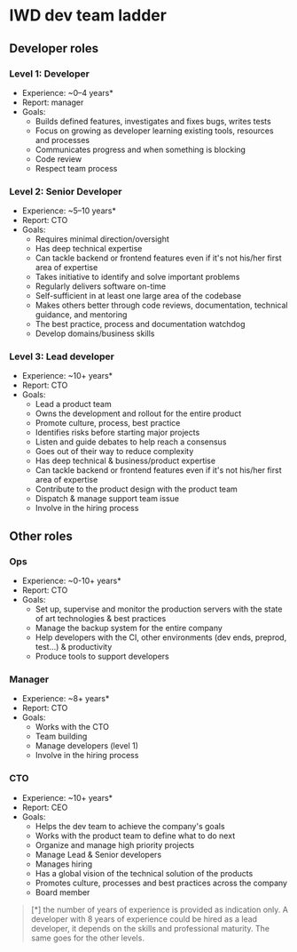 # IWD dev team ladder

## Developer roles

### Level 1: Developer
* Experience: ~0–4 years*
* Report: manager
* Goals: 
  * Builds defined features, investigates and fixes bugs, writes tests
  * Focus on growing as developer learning existing tools, resources and processes
  * Communicates progress and when something is blocking
  * Code review
  * Respect team process

### Level 2: Senior Developer
* Experience: ~5–10 years*
* Report: CTO
* Goals: 
  * Requires minimal direction/oversight
  * Has deep technical expertise
  * Can tackle backend or frontend features even if it's not his/her first area of expertise
  * Takes initiative to identify and solve important problems
  * Regularly delivers software on-time
  * Self-sufficient in at least one large area of the codebase 
  * Makes others better through code reviews, documentation, technical guidance, and mentoring
  * The best practice, process and documentation watchdog
  * Develop domains/business skills

### Level 3: Lead developer
* Experience: ~10+ years*
* Report: CTO
* Goals: 
  * Lead a product team
  * Owns the development and rollout for the entire product
  * Promote culture, process, best practice
  * Identifies risks before starting major projects
  * Listen and guide debates to help reach a consensus
  * Goes out of their way to reduce complexity
  * Has deep technical & business/product expertise
  * Can tackle backend or frontend features even if it's not his/her first area of expertise
  * Contribute to the product design with the product team
  * Dispatch & manage support team issue
  * Involve in the hiring process

## Other roles

### Ops
* Experience: ~0-10+ years*
* Report: CTO
* Goals:
  * Set up, supervise and monitor the production servers with the state of art technologies & best practices
  * Manage the backup system for the entire company
  * Help developers with the CI, other environments (dev ends, preprod, test...) & productivity
  * Produce tools to support developers

### Manager
* Experience: ~8+ years*
* Report: CTO
* Goals:
   * Works with the CTO
   * Team building
   * Manage developers (level 1)
   * Involve in the hiring process

### CTO
* Experience: ~10+ years*
* Report: CEO
* Goals:
   * Helps the dev team to achieve the company's goals
   * Works with the product team to define what to do next
   * Organize and manage high priority projects
   * Manage Lead & Senior developers
   * Manages hiring
   * Has a global vision of the technical solution of the products
   * Promotes culture, processes and best practices across the company
   * Board member

> [*] the number of years of experience is provided as indication only. A developer with 8 years of experience could be hired as a lead developer, it depends on the skills and professional maturity. The same goes for the other levels.
